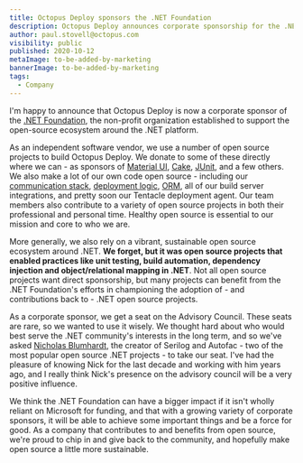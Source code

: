 ```yaml
---
title: Octopus Deploy sponsors the .NET Foundation
description: Octopus Deploy announces corporate sponsorship for the .NET Foundation
author: paul.stovell@octopus.com
visibility: public
published: 2020-10-12
metaImage: to-be-added-by-marketing
bannerImage: to-be-added-by-marketing
tags:
  - Company
---
```


I'm happy to announce that Octopus Deploy is now a corporate sponsor of the [.NET Foundation](https://dotnetfoundation.org/), the non-profit organization established to support the open-source ecosystem around the .NET platform. 

As an independent software vendor, we use a number of open source projects to build Octopus Deploy. We donate to some of these directly where we can - as sponsors of [Material UI](https://material-ui.com/), [Cake](https://cakebuild.net/blog/2020/10/octopus-deploy), [JUnit](https://junit.org/), and a few others. We also make a lot of our own code open source - including our [communication stack](https://github.com/OctopusDeploy/Halibut), [deployment logic](https://github.com/OctopusDeploy/Calamari), [ORM](https://github.com/OctopusDeploy/Nevermore), all of our build server integrations, and pretty soon our Tentacle deployment agent. Our team members also contribute to a variety of open source projects in both their professional and personal time. Healthy open source is essential to our mission and core to who we are. 

More generally, we also rely on a vibrant, sustainable open source ecosystem around .NET. **We forget, but it was open source projects that enabled practices like unit testing, build automation, dependency injection and object/relational mapping in .NET**. Not all open source projects want direct sponsorship, but many projects can benefit from the .NET Foundation's efforts in championing the adoption of - and contributions back to - .NET open source projects. 

As a corporate sponsor, we get a seat on the Advisory Council. These seats are rare, so we wanted to use it wisely. We thought hard about who would best serve the .NET community's interests in the long term, and so we've asked [Nicholas Blumhardt](https://nblumhardt.com/), the creator of Serilog and Autofac - two of the most popular open source .NET projects - to take our seat.  I've had the pleasure of knowing Nick for the last decade and working with him years ago, and I really think Nick's presence on the advisory council will be a very positive influence. 

We think the .NET Foundation can have a bigger impact if it isn't wholly reliant on Microsoft for funding, and that with a growing variety of corporate sponsors, it will be able to achieve some important things and be a force for good. As a company that contributes to and benefits from open source, we're proud to chip in and give back to the community, and hopefully make open source a little more sustainable. 
